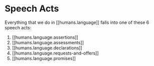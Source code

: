 
# Speech Acts

Everything that we do in [[humans.language]] falls into one of these 6 speech acts:

1. [[humans.language.assertions]]
2. [[humans.language.assessments]]
3. [[humans.language.declarations]]
4. [[humans.language.requests-and-offers]]
5. [[humans.language.promises]]
